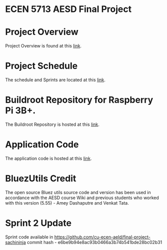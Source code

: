 # ECEN 5713 AESD Final Project

# Project Overview
Project Overview is found at this [link](https://github.com/sachininja/final-project-SachinMathad/wiki/Project-Overview). 

# Project Schedule 
The schedule and Sprints are located at this [link](https://github.com/users/sachininja/projects/1/views/1?groupedBy%5BcolumnId%5D=39014094).

# Buildroot Repository for Raspberry Pi 3B+.
The Buildroot Repository is hosted at this [link](https://github.com/sachininja/final-project-SachinMathad). 

# Application Code
The application code is hosted at this [link](https://github.com/cu-ecen-aeld/final-project-suja8742).

# BluezUtils Credit
The open source Bluez utils source code and version has been used in accordance with the AESD course Wiki and previous students who worked with this version (5.55) - Amey Dashaputre and Venkat Tata.

# Sprint 2 Update
Sprint code available in https://github.com/cu-ecen-aeld/final-project-sachininja
commit hash - e6be9b94e8ac93b0466a3b74b541bde28bc02b31

